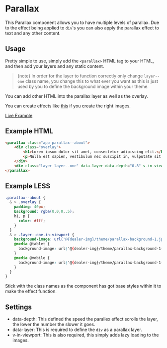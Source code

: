 <!-- Space: ~213834277 -->
<!-- Parent: Web Documentation -->
<!-- Parent: Vue Components -->
<!-- Title: Parallax -->
<!-- Layout: (plain) -->

# Parallax

This Parallax component allows you to have multiple levels of parallax. Due to the effect being applied to `div`'s you can also apply the parallax effect to text and any other content.

<a name="useage"></a>
## Usage

Pretty simple to use, simply add the `<parallax>` HTML tag to your HTML, and then add your layers and any static content.

> {note} In order for the layer to function correctly only change `layer--one` class name, you change this to what ever you want as this is just used by you to define the background image within your theme.

You can add other HTML into the parallax layer as well as the overlay.

You can create effects like [this](http://www.firewatchgame.com/) if you create the right images.

[Live Example](http://devsite301.clickserver.co.uk/parallax-example.php)

<a name="example-html"></a>
## Example HTML
```html
<parallax class="app parallax--about">
    <div class="overlay">
        <h1>Lorem ipsum dolor sit amet, consectetur adipiscing elit.</h1>
        <p>Nulla est sapien, vestibulum nec suscipit in, vulputate sit amet augue. Proin enim urna, congue a tempor sit amet, hendrerit at diam. Quisque iaculis sagittis hendrerit. Suspendisse sagittis mauris elit, non suscipit metus venenatis eu.</p>
    </div>
    <div class="layer layer--one" data-layer data-depth="0.8" v-in-viewport></div>
</parallax>
```

<a name="example-less"></a>
## Example LESS
```css
.parallax--about {
  & > .overlay {
    padding: 40px;
    background: rgba(0,0,0,.5);
    h1, p {
      color: #fff;
    }
  }
  & > .layer--one.in-viewport {
    background-image: url('@{dealer-img}/theme/parallax-background-1.jpg');
    @media @tablet {
      background-image: url('@{dealer-img}/theme/parallax-background-1--tablet.jpg');
    }
    @media @mobile {
      background-image: url('@{dealer-img}/theme/parallax-background-1--mobile.jpg');
    }
  }
}
```

Stick with the class names as the component has got base styles within it to make the effect function.

<a name="settings"></a>
## Settings
- data-depth: This defined the speed the parallex effect scrolls the layer, the lower the number the slower it goes.
- data-layer: This is required to define the `div` as a parallax layer.
- v-in-viewport: This is also required, this simply adds lazy loading to the images. 
